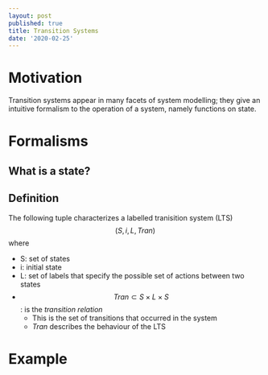 ```yaml
---
layout: post
published: true
title: Transition Systems
date: '2020-02-25'
---
```

# Motivation
Transition systems appear in many facets of system modelling; they give an intuitive formalism to the operation of a system, namely functions on state.

# Formalisms
## What is a state?
## Definition

The following tuple characterizes a labelled tranisition system (LTS)
$$(S, i, L, Tran)$$
where
* S: set of states
* i: initial state
* L: set of labels that specify the possible set of actions between two states
* $$Tran \subset S \times L \times S$$: is the *transition relation*
  * This is the set of transitions that occurred in the system
  * *Tran* describes the behaviour of the LTS

# Example